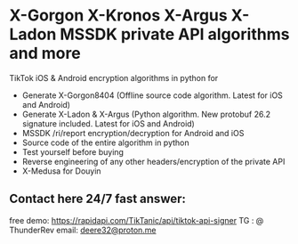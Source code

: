 # X-Gorgon X-Kronos X-Argus X-Ladon MSSDK private API algorithms and more
TikTok iOS & Android encryption algorithms in python for 


 - Generate X-Gorgon8404 (Offline source code algorithm. Latest for iOS and Android)
 - Generate X-Ladon & X-Argus (Python algorithm. New protobuf 26.2 signature included. Latest for iOS and Android)
 - MSSDK /ri/report encryption/decryption for Android and iOS
 - Source code of the entire algorithm in python 
 - Test yourself before buying
 - Reverse engineering of any other headers/encryption of the private API
 - X-Medusa for Douyin
   
 
## Contact here 24/7 fast answer:

free demo: https://rapidapi.com/TikTanic/api/tiktok-api-signer
TG : @ ThunderRev
email: deere32@proton.me
